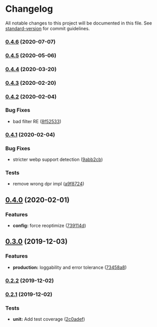 # Changelog

All notable changes to this project will be documented in this file. See [standard-version](https://github.com/conventional-changelog/standard-version) for commit guidelines.

### [0.4.6](https://github.com/zetlen/hastily/compare/v0.4.5...v0.4.6) (2020-07-07)

### [0.4.5](https://github.com/zetlen/hastily/compare/v0.4.4...v0.4.5) (2020-05-06)

### [0.4.4](https://github.com/zetlen/hastily/compare/v0.4.3...v0.4.4) (2020-03-20)

### [0.4.3](https://github.com/zetlen/hastily/compare/v0.4.2...v0.4.3) (2020-02-20)



### [0.4.2](https://github.com/zetlen/hastily/compare/v0.4.1...v0.4.2) (2020-02-04)


### Bug Fixes

* bad filter RE ([8f52533](https://github.com/zetlen/hastily/commit/8f52533))



### [0.4.1](https://github.com/zetlen/hastily/compare/v0.4.0...v0.4.1) (2020-02-04)


### Bug Fixes

* stricter webp support detection ([9abb2cb](https://github.com/zetlen/hastily/commit/9abb2cb))


### Tests

* remove wrong dpr impl ([a9f8724](https://github.com/zetlen/hastily/commit/a9f8724))



## [0.4.0](https://github.com/zetlen/hastily/compare/v0.3.0...v0.4.0) (2020-02-01)


### Features

* **config:** force reoptimize ([739114d](https://github.com/zetlen/hastily/commit/739114d))



## [0.3.0](https://github.com/zetlen/hastily/compare/v0.2.2...v0.3.0) (2019-12-03)


### Features

* **production:** loggability and error tolerance ([73458a8](https://github.com/zetlen/hastily/commit/73458a8))



### [0.2.2](https://github.com/zetlen/hastily/compare/v0.2.1...v0.2.2) (2019-12-02)



### [0.2.1](https://github.com/zetlen/hastily/compare/v0.2.0...v0.2.1) (2019-12-02)


### Tests

* **unit:** Add test coverage ([2c0adef](https://github.com/zetlen/hastily/commit/2c0adef))
